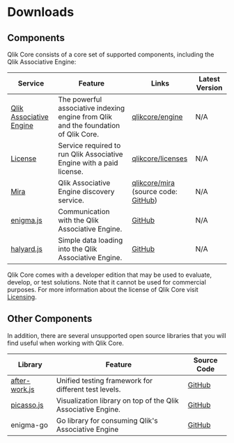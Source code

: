 # Downloads

## Components

Qlik Core consists of a core set of supported components, including the Qlik Associative Engine:

<div id="downloads-table-identifier"></div>

| Service    | Feature | Links | Latest Version |
| ---------- | ------- | ------| -------------- |
| [Qlik Associative Engine](./services/qix-engine/introduction.md) | The powerful associative indexing engine from Qlik and the foundation of Qlik Core. | [qlikcore/engine](https://hub.docker.com/r/qlikcore/engine) | N/A |
| [License](./services/licenses.md) | Service required to run Qlik Associative Engine with a paid license. | [qlikcore/licenses](https://hub.docker.com/r/qlikcore/licenses) | N/A |
| [Mira](./services/mira.md) | Qlik Associative Engine discovery service. | [qlikcore/mira](https://hub.docker.com/r/qlikcore/mira) <br>(source code: [GitHub](https://github.com/qlik-oss/mira)) | N/A |
| [enigma.js](https://www.npmjs.com/package/enigma.js) | Communication with the Qlik Associative Engine. | [GitHub](https://github.com/qlik-oss/enigma.js/) | N/A |
| [halyard.js](https://www.npmjs.com/package/halyard.js) | Simple data loading into the Qlik Associative Engine. | [GitHub](https://github.com/qlik-oss/halyard.js) | N/A |

Qlik Core comes with a developer edition that may be used to evaluate,
develop, or test solutions. Note that it cannot be used for commercial purposes.
For more information about the license of Qlik Core visit
[Licensing](licensing.md).

## Other Components

In addition, there are several unsupported open source libraries that you will find useful when working
with Qlik Core.

| Library | Feature | Source Code |
| ------- | ------- | ----------- |
| [after-work.js](https://www.npmjs.com/package/@after-work.js/aw) | Unified testing framework for different test levels. | [GitHub](https://github.com/qlik-oss/after-work.js) |
| [picasso.js](https://www.npmjs.com/package/picasso.js) | Visualization library on top of the Qlik Associative Engine. | [GitHub](https://github.com/qlik-oss/picasso.js/) |
| enigma-go | Go library for consuming Qlik's Associative Engine | [GitHub](https://github.com/qlik-oss/enigma-go/) |
